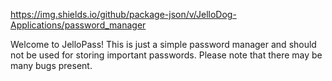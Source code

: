https://img.shields.io/github/package-json/v/JelloDog-Applications/password_manager

Welcome to JelloPass! This is just a simple password manager and should not be used for storing important passwords. Please note that there may be many bugs present.
